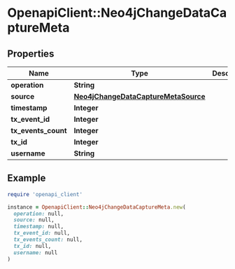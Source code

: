 # OpenapiClient::Neo4jChangeDataCaptureMeta

## Properties

| Name | Type | Description | Notes |
| ---- | ---- | ----------- | ----- |
| **operation** | **String** |  |  |
| **source** | [**Neo4jChangeDataCaptureMetaSource**](Neo4jChangeDataCaptureMetaSource.md) |  |  |
| **timestamp** | **Integer** |  |  |
| **tx_event_id** | **Integer** |  |  |
| **tx_events_count** | **Integer** |  |  |
| **tx_id** | **Integer** |  |  |
| **username** | **String** |  |  |

## Example

```ruby
require 'openapi_client'

instance = OpenapiClient::Neo4jChangeDataCaptureMeta.new(
  operation: null,
  source: null,
  timestamp: null,
  tx_event_id: null,
  tx_events_count: null,
  tx_id: null,
  username: null
)
```

